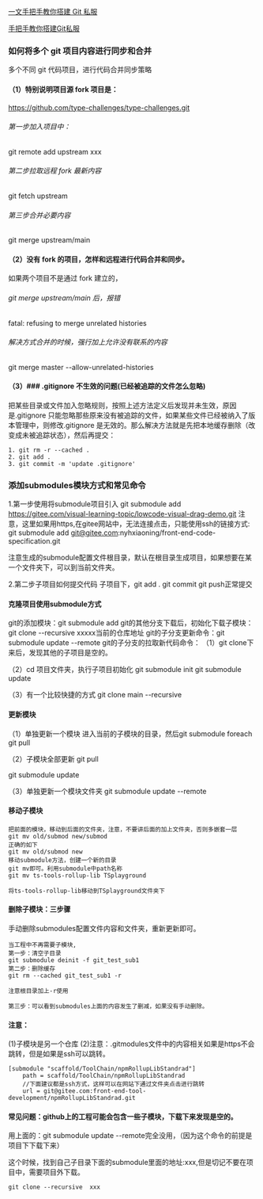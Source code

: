 [一文手把手教你搭建 Git 私服](https://programmercarl.com/qita/gitserver.html)

[手把手教你搭建Git私服](./../16%E5%89%8D%E7%AB%AF%E6%8B%93%E5%B1%95%E7%9F%A5%E8%AF%86%E5%AD%A6%E4%B9%A0/000%E5%A6%82%E4%BD%95%E6%90%AD%E5%BB%BAGit%E7%A7%81%E6%9C%8D.md)
### 如何将多个 git 项目内容进行同步和合并

多个不同 git 代码项目，进行代码合并同步策略

#### （1）特别说明项目源 fork 项目是：

https://github.com/type-challenges/type-challenges.git

###### 第一步加入项目中：

git remote add upstream xxx

###### 第二步拉取远程 fork 最新内容

git fetch upstream

###### 第三步合并必要内容

git merge upstream/main

#### （2）没有 fork 的项目，怎样和远程进行代码合并和同步。

如果两个项目不是通过 fork 建立的，

###### git merge upstream/main 后，报错

fatal: refusing to merge unrelated histories

###### 解决方式合并的时候，强行加上允许没有联系的内容

git merge master --allow-unrelated-histories

#### （3）### .gitignore 不生效的问题(已经被追踪的文件怎么忽略)

把某些目录或文件加入忽略规则，按照上述方法定义后发现并未生效，原因是.gitignore 只能忽略那些原来没有被追踪的文件，如果某些文件已经被纳入了版本管理中，则修改.gitignore 是无效的。那么解决方法就是先把本地缓存删除（改变成未被追踪状态），然后再提交：

```
1. git rm -r --cached .
2. git add .
3. git commit -m 'update .gitignore'

```



### 添加submodules模块方式和常见命令
1.第一步使用将submodule项目引入
git submodule add https://gitee.com/visual-learning-topic/lowcode-visual-drag-demo.git
注意，这里如果用https,在gitee网站中，无法连接点击，只能使用ssh的链接方式:
git submodule add git@gitee.com:nyhxiaoning/front-end-code-specification.git

注意生成的submodule配置文件根目录，默认在根目录生成项目，如果想要在某一个文件夹下，可以到当前文件夹。

2.第二步子项目如何提交代码
子项目下，git add .  git commit  git push正常提交



#### 克隆项目使用submodule方式
git的添加模块：git submodule add 
git的其他分支下载后，初始化下载子模块：git clone --recursive xxxxx当前的仓库地址
git的子分支更新命令：git submodule update --remote
git的子分支的拉取新代码命令：
（1）git clone下来后，发现其他的子项目是空的。

（2）cd 项目文件夹，执行子项目初始化
git submodule init
git submodule update

（3）有一个比较快捷的方式
git clone main --recursive


#### 更新模块
（1）单独更新一个模块
进入当前的子模块的目录，然后git submodule foreach git pull

（2）子模块全部更新
git pull

git submodule update

（3）单独更新一个模块文件夹
git submodule update --remote


#### 移动子模块
~~~
把前面的模块，移动到后面的文件夹，注意，不要讲后面的加上文件夹，否则多嵌套一层
git mv old/submod new/submod
正确的如下
git mv old/submod new
移动submodule方法，创建一个新的目录
git mv即可。利用submodule中path名称
git mv ts-tools-rollup-lib TSplayground

将ts-tools-rollup-lib移动到TSplayground文件夹下
~~~

#### 删除子模块：三步骤
手动删除submodules配置文件内容和文件夹，重新更新即可。
~~~
当工程中不再需要子模块,
第一步：清空子目录
git submodule deinit -f git_test_sub1
第二步：删除缓存
git rm --cached git_test_sub1 -r

注意根目录加上-r使用

第三步：可以看到submodules上面的内容发生了删减，如果没有手动删除。

~~~

#### 注意：
(1)子模块是另一个仓库
(2)注意：.gitmodules文件中的内容相关如果是https不会跳转，但是如果是ssh可以跳转。
~~~
[submodule "scaffold/ToolChain/npmRollupLibStandrad"]
	path = scaffold/ToolChain/npmRollupLibStandrad
    //下面建议都是ssh方式，这样可以在网站下通过文件夹点击进行跳转
	url = git@gitee.com:front-end-tool-development/npmRollupLibStandrad.git

~~~


#### 常见问题：github上的工程可能会包含一些子模块，下载下来发现是空的。
用上面的：git submodule update --remote完全没用，（因为这个命令的前提是项目下下载下来）

这个时候，找到自己子目录下面的submodule里面的地址:xxx,但是切记不要在项目中，需要项目外下载。
~~~ 
git clone --recursive  xxx

~~~